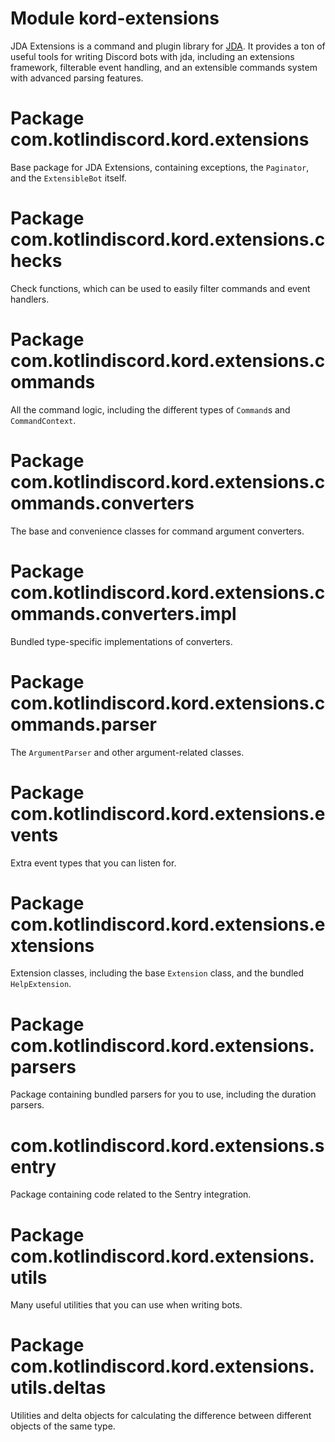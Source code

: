 # Module kord-extensions

JDA Extensions is a command and plugin library for [JDA](https://github.com/discord-jda/JDA). It provides a ton of useful
tools for writing Discord bots with jda, including an extensions framework, filterable event handling, and an
extensible commands system with advanced parsing features.

# Package com.kotlindiscord.kord.extensions

Base package for JDA Extensions, containing exceptions, the `Paginator`, and the `ExtensibleBot` itself.

# Package com.kotlindiscord.kord.extensions.checks

Check functions, which can be used to easily filter commands and event handlers.

# Package com.kotlindiscord.kord.extensions.commands

All the command logic, including the different types of `Command`s and `CommandContext`.

# Package com.kotlindiscord.kord.extensions.commands.converters

The base and convenience classes for command argument converters.

# Package com.kotlindiscord.kord.extensions.commands.converters.impl

Bundled type-specific implementations of converters.

# Package com.kotlindiscord.kord.extensions.commands.parser

The `ArgumentParser` and other argument-related classes.

# Package com.kotlindiscord.kord.extensions.events

Extra event types that you can listen for.

# Package com.kotlindiscord.kord.extensions.extensions

Extension classes, including the base `Extension` class, and the bundled `HelpExtension`.

# Package com.kotlindiscord.kord.extensions.parsers

Package containing bundled parsers for you to use, including the duration parsers.

# com.kotlindiscord.kord.extensions.sentry

Package containing code related to the Sentry integration.

# Package com.kotlindiscord.kord.extensions.utils

Many useful utilities that you can use when writing bots.

# Package com.kotlindiscord.kord.extensions.utils.deltas

Utilities and delta objects for calculating the difference between different objects of the same type.
